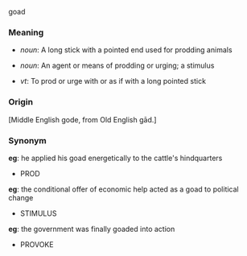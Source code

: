 goad
### Meaning
+ _noun_: A long stick with a pointed end used for prodding animals
+ _noun_: An agent or means of prodding or urging; a stimulus

+ _vt_: To prod or urge with or as if with a long pointed stick

### Origin

[Middle English gode, from Old English gād.]

### Synonym

__eg__: he applied his goad energetically to the cattle's hindquarters

+ PROD

__eg__: the conditional offer of economic help acted as a goad to political change

+ STIMULUS

__eg__: the government was finally goaded into action

+ PROVOKE


